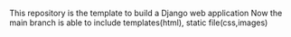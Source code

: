 This repository is the template to build a Django web application
Now the main branch is able to include templates(html), static file(css,images)
